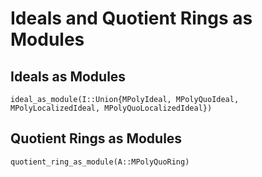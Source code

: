 # Ideals and Quotient Rings as Modules

## Ideals as Modules

```@docs
ideal_as_module(I::Union{MPolyIdeal, MPolyQuoIdeal, MPolyLocalizedIdeal, MPolyQuoLocalizedIdeal})
```

## Quotient Rings as Modules

```@docs
quotient_ring_as_module(A::MPolyQuoRing)
```
 


